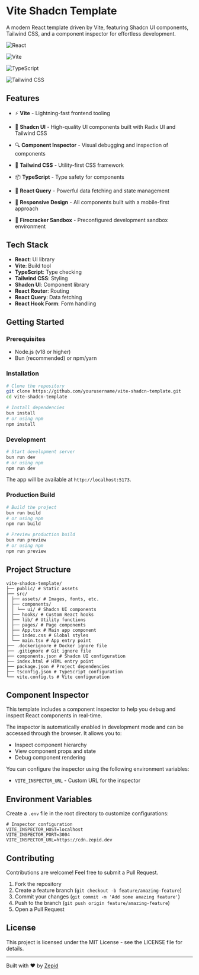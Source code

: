 # Vite Shadcn Template

A modern React template driven by Vite, featuring Shadcn UI components, Tailwind CSS, and a component inspector for effortless development.

![React](https://img.shields.io/badge/React-20232A?style=for-the-badge&logo=react&logoColor=61DAFB)

![Vite](https://img.shields.io/badge/Vite-B73BFE?style=for-the-badge&logo=vite&logoColor=FFD62E)

![TypeScript](https://img.shields.io/badge/TypeScript-007ACC?style=for-the-badge&logo=typescript&logoColor=white)

![Tailwind CSS](https://img.shields.io/badge/Tailwind_CSS-38B2AC?style=for-the-badge&logo=tailwind-css&logoColor=white)

## Features

- ⚡️ **Vite** - Lightning-fast frontend tooling

- 🧩 **Shadcn UI** - High-quality UI components built with Radix UI and Tailwind CSS

- 🔍 **Component Inspector** - Visual debugging and inspection of components

- 🎨 **Tailwind CSS** - Utility-first CSS framework

- 📦 **TypeScript** - Type safety for components

- 🔄 **React Query** - Powerful data fetching and state management

- 📱 **Responsive Design** - All components built with a mobile-first approach

- 🧪 **Firecracker Sandbox** - Preconfigured development sandbox environment

## Tech Stack

- **React**: UI library
- **Vite**: Build tool
- **TypeScript**: Type checking
- **Tailwind CSS**: Styling
- **Shadcn UI**: Component library
- **React Router**: Routing
- **React Query**: Data fetching
- **React Hook Form**: Form handling

## Getting Started

### Prerequisites

- Node.js (v18 or higher)
- Bun (recommended) or npm/yarn

### Installation

```bash
# Clone the repository
git clone https://github.com/yourusername/vite-shadcn-template.git
cd vite-shadcn-template

# Install dependencies
bun install
# or using npm
npm install
```

### Development

```bash
# Start development server
bun run dev
# or using npm
npm run dev
```

The app will be available at `http://localhost:5173`.

### Production Build

```bash
# Build the project
bun run build
# or using npm
npm run build

# Preview production build
bun run preview
# or using npm
npm run preview
```

## Project Structure

```
vite-shadcn-template/
├── public/ # Static assets
├── src/
│ ├── assets/ # Images, fonts, etc.
│ ├── components/
│ │ └── ui/ # Shadcn UI components
│ ├── hooks/ # Custom React hooks
│ ├── lib/ # Utility functions
│ ├── pages/ # Page components
│ ├── App.tsx # Main app component
│ ├── index.css # Global styles
│ └── main.tsx # App entry point
├── .dockerignore # Docker ignore file
├── .gitignore # Git ignore file
├── components.json # Shadcn UI configuration
├── index.html # HTML entry point
├── package.json # Project dependencies
├── tsconfig.json # TypeScript configuration
└── vite.config.ts # Vite configuration
```

## Component Inspector

This template includes a component inspector to help you debug and inspect React components in real-time.

The inspector is automatically enabled in development mode and can be accessed through the browser. It allows you to:

- Inspect component hierarchy
- View component props and state
- Debug component rendering

You can configure the inspector using the following environment variables:

- `VITE_INSPECTOR_URL` - Custom URL for the inspector

## Environment Variables

Create a `.env` file in the root directory to customize configurations:

```
# Inspector configuration
VITE_INSPECTOR_HOST=localhost
VITE_INSPECTOR_PORT=3004
VITE_INSPECTOR_URL=https://cdn.zepid.dev
```

## Contributing

Contributions are welcome! Feel free to submit a Pull Request.

1. Fork the repository
2. Create a feature branch (`git checkout -b feature/amazing-feature`)
3. Commit your changes (`git commit -m 'Add some amazing feature'`)
4. Push to the branch (`git push origin feature/amazing-feature`)
5. Open a Pull Request

## License

This project is licensed under the MIT License - see the LICENSE file for details.

---

Built with ❤️ by [Zepid](https://zepid.dev)